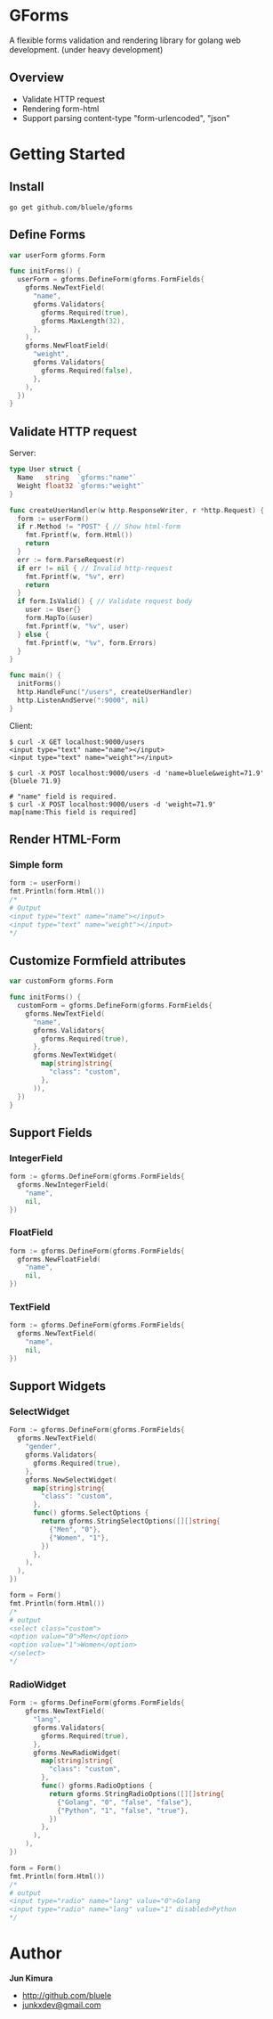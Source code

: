 # GForms
A flexible forms validation and rendering library for golang web development. (under heavy development)

## Overview

* Validate HTTP request
* Rendering form-html
* Support parsing content-type "form-urlencoded", "json"

# Getting Started

## Install

```
go get github.com/bluele/gforms
```

## Define Forms

```go
var userForm gforms.Form

func initForms() {
  userForm = gforms.DefineForm(gforms.FormFields{
    gforms.NewTextField(
      "name",
      gforms.Validators{
        gforms.Required(true),
        gforms.MaxLength(32),
      },
    ),
    gforms.NewFloatField(
      "weight",
      gforms.Validators{
        gforms.Required(false),
      },
    ),
  })
}
```

## Validate HTTP request

Server:

```go
type User struct {
  Name   string  `gforms:"name"`
  Weight float32 `gforms:"weight"`
}

func createUserHandler(w http.ResponseWriter, r *http.Request) {
  form := userForm()
  if r.Method != "POST" { // Show html-form
    fmt.Fprintf(w, form.Html())
    return
  }
  err := form.ParseRequest(r)
  if err != nil { // Invalid http-request
    fmt.Fprintf(w, "%v", err)
    return
  }
  if form.IsValid() { // Validate request body
    user := User{}
    form.MapTo(&user)
    fmt.Fprintf(w, "%v", user)
  } else {
    fmt.Fprintf(w, "%v", form.Errors)
  }
}

func main() {
  initForms()
  http.HandleFunc("/users", createUserHandler)
  http.ListenAndServe(":9000", nil)
}
```

Client:

```
$ curl -X GET localhost:9000/users
<input type="text" name="name"></input>
<input type="text" name="weight"></input>

$ curl -X POST localhost:9000/users -d 'name=bluele&weight=71.9'
{bluele 71.9}

# "name" field is required.
$ curl -X POST localhost:9000/users -d 'weight=71.9'
map[name:This field is required]

```


## Render HTML-Form

### Simple form

```go
form := userForm()
fmt.Println(form.Html())
/* 
# Output
<input type="text" name="name"></input>
<input type="text" name="weight"></input>
*/
```

## Customize Formfield attributes

```go
var customForm gforms.Form

func initForms() {
  customForm = gforms.DefineForm(gforms.FormFields{
    gforms.NewTextField(
      "name",
      gforms.Validators{
        gforms.Required(true),
      },
      gforms.NewTextWidget(
        map[string]string{
          "class": "custom",
        },
      )),
  })
}
```

## Support Fields

### IntegerField

```go
form := gforms.DefineForm(gforms.FormFields{
  gforms.NewIntegerField(
    "name",
    nil,
})
```

### FloatField

```go
form := gforms.DefineForm(gforms.FormFields{
  gforms.NewFloatField(
    "name",
    nil,
})
```

### TextField

```go
form := gforms.DefineForm(gforms.FormFields{
  gforms.NewTextField(
    "name",
    nil,
})
```

## Support Widgets

### SelectWidget

```go
Form := gforms.DefineForm(gforms.FormFields{
  gforms.NewTextField(
    "gender",
    gforms.Validators{
      gforms.Required(true),
    },
    gforms.NewSelectWidget(
      map[string]string{
        "class": "custom",
      },
      func() gforms.SelectOptions {
        return gforms.StringSelectOptions([][]string{
          {"Men", "0"},
          {"Women", "1"},
        })
      },
    ),
  ),
})

form = Form()
fmt.Println(form.Html())
/*
# output
<select class="custom">
<option value="0">Men</option>
<option value="1">Women</option>
</select>
*/
```

### RadioWidget

```go
Form := gforms.DefineForm(gforms.FormFields{
    gforms.NewTextField(
      "lang",
      gforms.Validators{
        gforms.Required(true),
      },
      gforms.NewRadioWidget(
        map[string]string{
          "class": "custom",
        },
        func() gforms.RadioOptions {
          return gforms.StringRadioOptions([][]string{
            {"Golang", "0", "false", "false"},
            {"Python", "1", "false", "true"},
          })
        },
      ),
    ),  
})

form = Form()
fmt.Println(form.Html())
/*
# output
<input type="radio" name="lang" value="0">Golang
<input type="radio" name="lang" value="1" disabled>Python
*/
```

# Author

**Jun Kimura**

* <http://github.com/bluele>
* <junkxdev@gmail.com>
